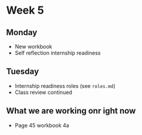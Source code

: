 # Week 5

## Monday
- New workbook
- Self reflection internship readiness

## Tuesday
- Internship readiness roles (see `roles.md`)
- Class review continued

## What we are working onr ight now
- Page 45 workbook 4a
